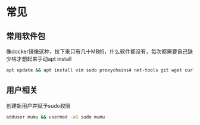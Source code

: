 # 常见

## 常用软件包

像docker镜像这种，拉下来只有几十MB的，什么软件都没有，每次都需要自己缺少啥才想起来手动apt install

```sh
apt update && apt install vim sudo proxychains4 net-tools git wget curl htop 
```

## 用户相关

创建新用户并赋予sudo权限

```sh
adduser mumu && usermod -aG sudo mumu
```
